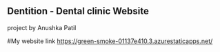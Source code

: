 ## Dentition - Dental clinic Website
 project by Anushka Patil



#My website link https://green-smoke-01137e410.3.azurestaticapps.net/
